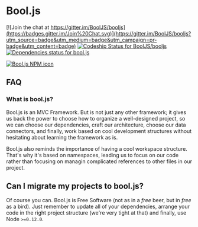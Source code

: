 # Bool.js

[![Join the chat at https://gitter.im/BoolJS/booljs](https://badges.gitter.im/Join%20Chat.svg)](https://gitter.im/BoolJS/booljs?utm_source=badge&utm_medium=badge&utm_campaign=pr-badge&utm_content=badge) [![Codeship Status for BoolJS/booljs](https://codeship.com/projects/39af8de0-db3c-0132-e370-5ad94843e341/status?branch=master)](https://codeship.com/projects/79577) [![Dependencies status for bool.js](https://david-dm.org/booljs/booljs.svg)](https://david-dm.org/booljs/booljs)

[![Bool.js NPM icon](https://nodei.co/npm/booljs.png)](https://npmjs.com/packages/bool.js)

## FAQ

### What is bool.js?
Bool.js is an MVC Framework. But is not just any other framework; it gives us back the power to choose how to organize a well-designed project, so we can choose our dependencies, craft our architecture, choose our data connectors, and finally, work based on cool development structures without hesitating about learning the framework as is.

Bool.js also reminds the importance of having a cool workspace structure. That's why it's based on namespaces, leading us to focus on our code rather than focusing on managin complicated references to other files in our project.

## Can I migrate my projects to bool.js?
Of course you can. Bool.js is Free Software (not as in a *free* beer, but in *free* as a bird). Just remember to update all of your dependencies, arrange your code in the right project structure (we're very tight at that) and finally, use Node `>=0.12.0`.
